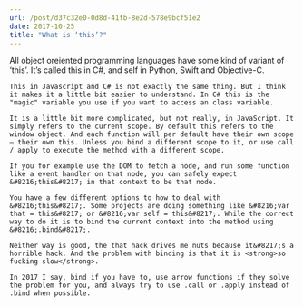 ```yaml
---
url: /post/d37c32e0-0d8d-41fb-8e2d-578e9bcf51e2
date: 2017-10-25
title: "What is ‘this’?"
---
```


<div class="kg-card-markdown">

  All object oreiented programming languages have some kind of variant of &#8216;this&#8217;. It&#8217;s called this in C#, and self in Python, Swift and Objective-C.</p> 

  

  <p>

    This in Javascript and C# is not exactly the same thing. But I think it makes it a little bit easier to understand. In C# this is the "magic" variable you use if you want to access an class variable.

  </p>

  

  <p>

    It is a little bit more complicated, but not really, in JavaScript. It simply refers to the current scope. By default this refers to the window object. And each function will per default have their own scope – their own this. Unless you bind a different scope to it, or use call / apply to execute the method with a different scope.

  </p>

  

  <p>

    If you for example use the DOM to fetch a node, and run some function like a event handler on that node, you can safely expect &#8216;this&#8217; in that context to be that node.

  </p>

  

  <p>

    You have a few different options to how to deal with &#8216;this&#8217;. Some projects are doing something like &#8216;var that = this&#8217; or &#8216;var self = this&#8217;. While the correct way to do it is to bind the current context into the method using &#8216;.bind&#8217;.

  </p>

  

  <p>

    Neither way is good, the that hack drives me nuts because it&#8217;s a horrible hack. And the problem with binding is that it is <strong>so fucking slow</strong>.

  </p>

  

  <p>

    In 2017 I say, bind if you have to, use arrow functions if they solve the problem for you, and always try to use .call or .apply instead of .bind when possible.

  </p>

</div>